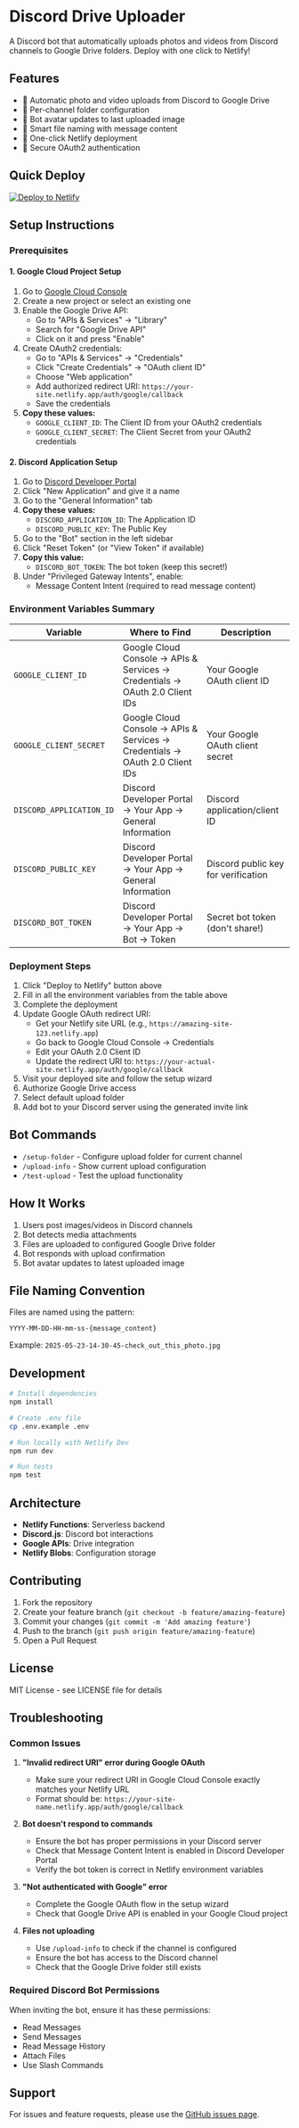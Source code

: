# Discord Drive Uploader

A Discord bot that automatically uploads photos and videos from Discord channels to Google Drive folders. Deploy with one click to Netlify!

## Features

- 📸 Automatic photo and video uploads from Discord to Google Drive
- 📁 Per-channel folder configuration
- 🎨 Bot avatar updates to last uploaded image
- 💬 Smart file naming with message content
- 🚀 One-click Netlify deployment
- 🔐 Secure OAuth2 authentication

## Quick Deploy

[![Deploy to Netlify](https://www.netlify.com/img/deploy/button.svg)](https://app.netlify.com/start/deploy?repository=https://github.com/tinkertanker/discord-drive-uploader#GOOGLE_CLIENT_ID=&GOOGLE_CLIENT_SECRET=&DISCORD_APPLICATION_ID=&DISCORD_PUBLIC_KEY=)

## Setup Instructions

### Prerequisites

#### 1. Google Cloud Project Setup

1. Go to [Google Cloud Console](https://console.cloud.google.com/)
2. Create a new project or select an existing one
3. Enable the Google Drive API:
   - Go to "APIs & Services" → "Library"
   - Search for "Google Drive API"
   - Click on it and press "Enable"
4. Create OAuth2 credentials:
   - Go to "APIs & Services" → "Credentials"
   - Click "Create Credentials" → "OAuth client ID"
   - Choose "Web application"
   - Add authorized redirect URI: `https://your-site.netlify.app/auth/google/callback`
   - Save the credentials
5. **Copy these values:**
   - `GOOGLE_CLIENT_ID`: The Client ID from your OAuth2 credentials
   - `GOOGLE_CLIENT_SECRET`: The Client Secret from your OAuth2 credentials

#### 2. Discord Application Setup

1. Go to [Discord Developer Portal](https://discord.com/developers/applications)
2. Click "New Application" and give it a name
3. Go to the "General Information" tab
4. **Copy these values:**
   - `DISCORD_APPLICATION_ID`: The Application ID
   - `DISCORD_PUBLIC_KEY`: The Public Key
5. Go to the "Bot" section in the left sidebar
6. Click "Reset Token" (or "View Token" if available)
7. **Copy this value:**
   - `DISCORD_BOT_TOKEN`: The bot token (keep this secret!)
8. Under "Privileged Gateway Intents", enable:
   - Message Content Intent (required to read message content)

### Environment Variables Summary

| Variable | Where to Find | Description |
|----------|--------------|-------------|
| `GOOGLE_CLIENT_ID` | Google Cloud Console → APIs & Services → Credentials → OAuth 2.0 Client IDs | Your Google OAuth client ID |
| `GOOGLE_CLIENT_SECRET` | Google Cloud Console → APIs & Services → Credentials → OAuth 2.0 Client IDs | Your Google OAuth client secret |
| `DISCORD_APPLICATION_ID` | Discord Developer Portal → Your App → General Information | Discord application/client ID |
| `DISCORD_PUBLIC_KEY` | Discord Developer Portal → Your App → General Information | Discord public key for verification |
| `DISCORD_BOT_TOKEN` | Discord Developer Portal → Your App → Bot → Token | Secret bot token (don't share!) |

### Deployment Steps

1. Click "Deploy to Netlify" button above
2. Fill in all the environment variables from the table above
3. Complete the deployment
4. Update Google OAuth redirect URI:
   - Get your Netlify site URL (e.g., `https://amazing-site-123.netlify.app`)
   - Go back to Google Cloud Console → Credentials
   - Edit your OAuth 2.0 Client ID
   - Update the redirect URI to: `https://your-actual-site.netlify.app/auth/google/callback`
5. Visit your deployed site and follow the setup wizard
6. Authorize Google Drive access
7. Select default upload folder
8. Add bot to your Discord server using the generated invite link

## Bot Commands

- `/setup-folder` - Configure upload folder for current channel
- `/upload-info` - Show current upload configuration
- `/test-upload` - Test the upload functionality

## How It Works

1. Users post images/videos in Discord channels
2. Bot detects media attachments
3. Files are uploaded to configured Google Drive folder
4. Bot responds with upload confirmation
5. Bot avatar updates to latest uploaded image

## File Naming Convention

Files are named using the pattern:
```
YYYY-MM-DD-HH-mm-ss-{message_content}
```

Example: `2025-05-23-14-30-45-check_out_this_photo.jpg`

## Development

```bash
# Install dependencies
npm install

# Create .env file
cp .env.example .env

# Run locally with Netlify Dev
npm run dev

# Run tests
npm test
```

## Architecture

- **Netlify Functions**: Serverless backend
- **Discord.js**: Discord bot interactions
- **Google APIs**: Drive integration
- **Netlify Blobs**: Configuration storage

## Contributing

1. Fork the repository
2. Create your feature branch (`git checkout -b feature/amazing-feature`)
3. Commit your changes (`git commit -m 'Add amazing feature'`)
4. Push to the branch (`git push origin feature/amazing-feature`)
5. Open a Pull Request

## License

MIT License - see LICENSE file for details

## Troubleshooting

### Common Issues

1. **"Invalid redirect URI" error during Google OAuth**
   - Make sure your redirect URI in Google Cloud Console exactly matches your Netlify URL
   - Format should be: `https://your-site-name.netlify.app/auth/google/callback`

2. **Bot doesn't respond to commands**
   - Ensure the bot has proper permissions in your Discord server
   - Check that Message Content Intent is enabled in Discord Developer Portal
   - Verify the bot token is correct in Netlify environment variables

3. **"Not authenticated with Google" error**
   - Complete the Google OAuth flow in the setup wizard
   - Check that Google Drive API is enabled in your Google Cloud project

4. **Files not uploading**
   - Use `/upload-info` to check if the channel is configured
   - Ensure the bot has access to the Discord channel
   - Check that the Google Drive folder still exists

### Required Discord Bot Permissions

When inviting the bot, ensure it has these permissions:
- Read Messages
- Send Messages
- Read Message History
- Attach Files
- Use Slash Commands

## Support

For issues and feature requests, please use the [GitHub issues page](https://github.com/tinkertanker/discord-drive-uploader/issues).